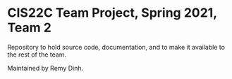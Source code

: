 # CIS22C Team Project, Spring 2021, Team 2

Repository to hold source code, documentation, and to make it available to the rest of the team.

Maintained by Remy Dinh.
